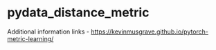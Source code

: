 # pydata_distance_metric

Additional information links -
https://kevinmusgrave.github.io/pytorch-metric-learning/
